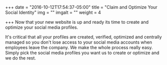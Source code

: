 +++
date = "2016-10-12T17:54:37-05:00"
title = "Claim and Optimize Your Social Identity"
img = ""
imgalt = ""
weight = 4

+++
Now that your new website is up and ready its time to create and optimize your social media profiles.
<!--more-->

It's critical that all your profiles are created, verified, optimized and centrally managed so you don't lose access to your social media accounts when employees leave the company. We make the whole process really easy. Simply pick the social media profiles you want us to create or optimize and we do the rest.
